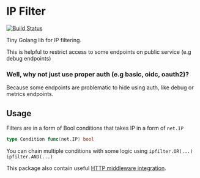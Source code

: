 # IP Filter 
[![Build Status](https://travis-ci.org/Bplotka/go-ipfilter.svg?branch=master)](https://travis-ci.org/Bplotka/go-ipfilter) 

<!---
Commented for now, because of github caching wrong badge..
[![Go Report Card](https://goreportcard.com/badge/github.com/Bplotka/go-ipfilter)](https://goreportcard.com/report/github.com/Bplotka/go-ipfilter)
-->

Tiny Golang lib for IP filtering. 

This is helpful to restrict access to some endpoints on public service (e.g debug endpoints)

### Well, why not just use proper auth (e.g basic, oidc, oauth2)?

Because some endpoints are problematic to hide using auth, like debug or metrics endpoints.

## Usage

Filters are in a form of Bool conditions that takes IP in a form of `net.IP`

```go
type Condition func(net.IP) bool
````

You can chain multiple conditions with some logic using `ipfilter.OR(...)` `ipfilter.AND(...)`

This package also contain useful [HTTP middleware integration](./http/middleware.go).